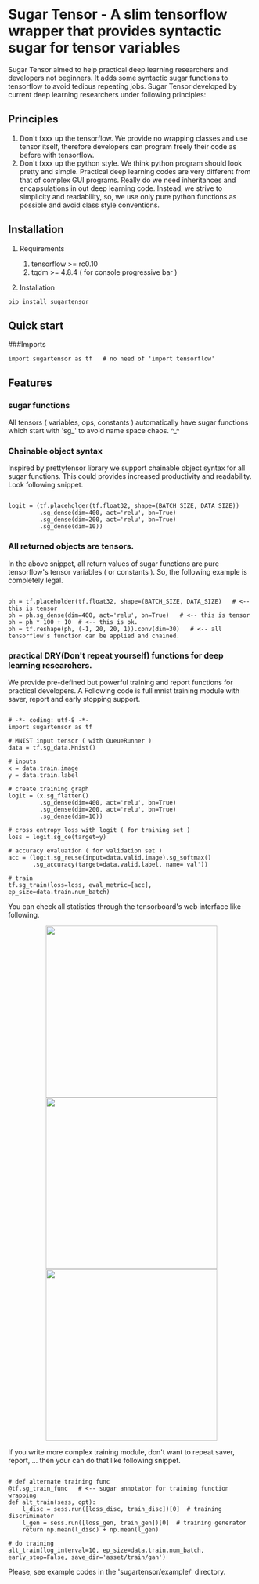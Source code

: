# Sugar Tensor - A slim tensorflow wrapper that provides syntactic sugar for tensor variables
Sugar Tensor aimed to help practical deep learning researchers and developers not beginners. 
It adds some syntactic sugar functions to tensorflow to avoid tedious repeating jobs.
Sugar Tensor developed by current deep learning researchers under following principles:

## Principles
1. Don't fxxx up the tensorflow. We provide no wrapping classes and use tensor itself, 
therefore developers can program freely their code as before with tensorflow. 
1. Don't fxxx up the python style.  We think python program should look pretty and simple. 
Practical deep learning codes are very different from that of complex GUI programs. Really do we need inheritances 
and encapsulations in out deep learning code. Instead, we strive to simplicity and readability, so, 
we use only pure python functions as possible and avoid class style conventions.     

## Installation

1. Requirements
    1. tensorflow >= rc0.10 
    1. tqdm >= 4.8.4  ( for console progressive bar )

1. Installation
<pre><code>pip install sugartensor</code></pre>

## Quick start

###Imports

<pre><code>import sugartensor as tf   # no need of 'import tensorflow'</code></pre>

## Features

### sugar functions

All tensors ( variables, ops, constants ) automatically have sugar functions which start with 'sg_' 
to avoid name space chaos. ^_^   

### Chainable object syntax
  
Inspired by prettytensor library we support chainable object syntax for all sugar functions. 
This could provides increased productivity and readability. Look following snippet.

<pre><code>
logit = (tf.placeholder(tf.float32, shape=(BATCH_SIZE, DATA_SIZE))
         .sg_dense(dim=400, act='relu', bn=True)
         .sg_dense(dim=200, act='relu', bn=True)
         .sg_dense(dim=10))
</code></pre>
 
### All returned objects are tensors.

In the above snippet, all return values of sugar functions are pure tensorflow's tensor variables ( or constants ). 
So, the following example is completely legal.

<pre><code>
ph = tf.placeholder(tf.float32, shape=(BATCH_SIZE, DATA_SIZE)   # <-- this is tensor 
ph = ph.sg_dense(dim=400, act='relu', bn=True)   # <-- this is tensor
ph = ph * 100 + 10  # <-- this is ok.
ph = tf.reshape(ph, (-1, 20, 20, 1)).conv(dim=30)   # <-- all tensorflow's function can be applied and chained.
</code></pre>

### practical DRY(Don't repeat yourself) functions for deep learning researchers.
  
We provide pre-defined but powerful training and report functions for practical developers.
A Following code is full mnist training module with saver, report and early stopping support.

<pre><code>
# -*- coding: utf-8 -*-
import sugartensor as tf

# MNIST input tensor ( with QueueRunner )
data = tf.sg_data.Mnist()

# inputs
x = data.train.image
y = data.train.label

# create training graph
logit = (x.sg_flatten()
         .sg_dense(dim=400, act='relu', bn=True)
         .sg_dense(dim=200, act='relu', bn=True)
         .sg_dense(dim=10))

# cross entropy loss with logit ( for training set )
loss = logit.sg_ce(target=y)

# accuracy evaluation ( for validation set )
acc = (logit.sg_reuse(input=data.valid.image).sg_softmax()
       .sg_accuracy(target=data.valid.label, name='val'))

# train
tf.sg_train(loss=loss, eval_metric=[acc], ep_size=data.train.num_batch)
</code></pre>

You can check all statistics through the tensorboard's web interface like following.

<p align="center">
  <img src="tree/master/sugartensor/png/image1.png" width="350"/>
  <img src="tree/master/sugartensor/png/image2.png" width="350"/>
  <img src="tree/master/sugartensor/png/image3.png" width="350"/>
</p>

If you write more complex training module, don't want to repeat saver, report, ... 
then your can do that like following snippet.
<pre><code>
# def alternate training func
@tf.sg_train_func   # <-- sugar annotator for training function wrapping
def alt_train(sess, opt):
    l_disc = sess.run([loss_disc, train_disc])[0]  # training discriminator
    l_gen = sess.run([loss_gen, train_gen])[0]  # training generator
    return np.mean(l_disc) + np.mean(l_gen)
    
# do training
alt_train(log_interval=10, ep_size=data.train.num_batch, early_stop=False, save_dir='asset/train/gan')    
</code></pre>

Please, see example codes in the 'sugartensor/example/' directory.

